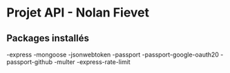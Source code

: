 # Projet API - Nolan Fievet

## Packages installés 
-express
-mongoose
-jsonwebtoken
-passport
-passport-google-oauth20
-passport-github
-multer
-express-rate-limit
